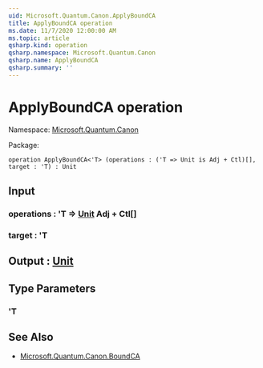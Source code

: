 ```yaml
---
uid: Microsoft.Quantum.Canon.ApplyBoundCA
title: ApplyBoundCA operation
ms.date: 11/7/2020 12:00:00 AM
ms.topic: article
qsharp.kind: operation
qsharp.namespace: Microsoft.Quantum.Canon
qsharp.name: ApplyBoundCA
qsharp.summary: ''
---
```


# ApplyBoundCA operation

Namespace: [Microsoft.Quantum.Canon](xref:Microsoft.Quantum.Canon)

Package: [](https://nuget.org/packages/)




```qsharp
operation ApplyBoundCA<'T> (operations : ('T => Unit is Adj + Ctl)[], target : 'T) : Unit
```


## Input

### operations : 'T => [Unit](xref:microsoft.quantum.lang-ref.unit) Adj + Ctl[]




### target : 'T





## Output : [Unit](xref:microsoft.quantum.lang-ref.unit)



## Type Parameters

### 'T



## See Also

- [Microsoft.Quantum.Canon.BoundCA](xref:Microsoft.Quantum.Canon.BoundCA)